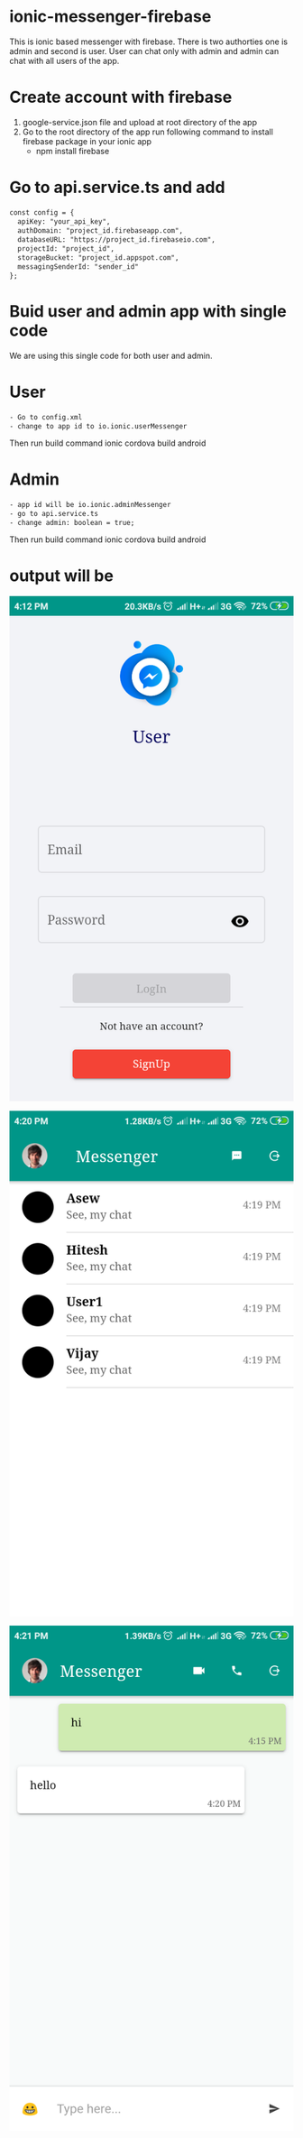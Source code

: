 # ionic-messenger-firebase
This is ionic based messenger with firebase. There is two authorties one is admin and second is user. User can chat only with admin and admin can chat with all users of the app.

# Create account with firebase 
  1. google-service.json file and upload at root directory of the app
  2. Go to the root directory of the app run following command to install firebase package in your ionic app
      - npm install firebase
  
# Go to api.service.ts and add 
    const config = {
      apiKey: "your_api_key",
      authDomain: "project_id.firebaseapp.com",
      databaseURL: "https://project_id.firebaseio.com",
      projectId: "project_id",
      storageBucket: "project_id.appspot.com",
      messagingSenderId: "sender_id"
    }; 

# Buid user and admin app with single code
We are using this single code for both user and admin.
# User
    - Go to config.xml 
    - change to app id to io.ionic.userMessenger
Then run build command
  ionic cordova build android
  
# Admin
    - app id will be io.ionic.adminMessenger
    - go to api.service.ts 
    - change admin: boolean = true;
    
Then run build command
  ionic cordova build android
  

# output will be

![login-screen](./login.png)

![admin-screen](./admin-chat.png)

![user-screen](./user-chat.png)
